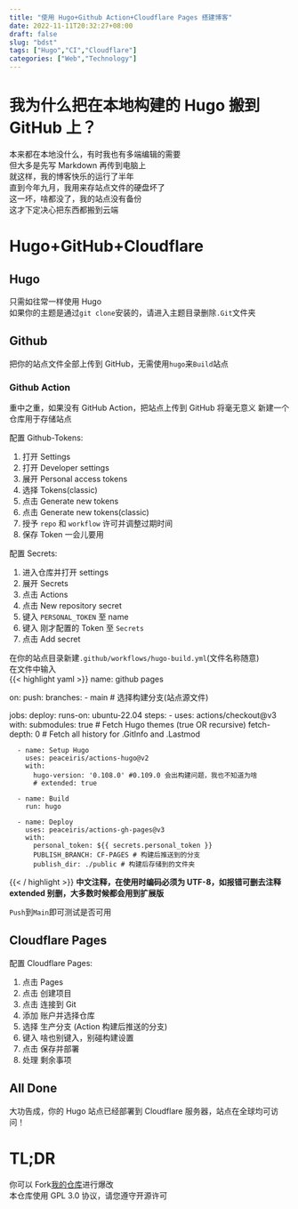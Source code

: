 ```yaml
---
title: "使用 Hugo+Github Action+Cloudflare Pages 搭建博客"
date: 2022-11-11T20:32:27+08:00
draft: false
slug: "bdst"
tags: ["Hugo","CI","Cloudflare"]
categories: ["Web","Technology"]
---
```

# 我为什么把在本地构建的 Hugo 搬到 GitHub 上？
本来都在本地没什么，有时我也有多端编辑的需要  
但大多是先写 Markdown 再传到电脑上  
就这样，我的博客快乐的运行了半年  
直到今年九月，我用来存站点文件的硬盘坏了  
这一坏，啥都没了，我的站点没有备份  
这才下定决心把东西都搬到云端  
# Hugo+GitHub+Cloudflare
## Hugo
只需如往常一样使用 Hugo  
如果你的主题是通过`git clone`安装的，请进入主题目录删除`.Git`文件夹  
## Github
把你的站点文件全部上传到 GitHub，无需使用`hugo`来`Build`站点  
### Github Action
重中之重，如果没有 GitHub Action，把站点上传到 GitHub 将毫无意义 
新建一个仓库用于存储站点 

配置 Github-Tokens:
1. 打开 Settings
2. 打开 Developer settings
3. 展开 Personal access tokens
4. 选择 Tokens(classic)
5. 点击 Generate new tokens
6. 点击 Generate new tokens(classic)
7. 授予 `repo` 和 `workflow` 许可并调整过期时间
8. 保存 Token 一会儿要用

配置 Secrets:
1. 进入仓库并打开 settings
2. 展开 Secrets
3. 点击 Actions
4. 点击 New repository secret
5. 键入 `PERSONAL_TOKEN` 至 name
6. 键入 刚才配置的 Token 至 `Secrets`
7. 点击 Add secret



在你的站点目录新建`.github/workflows/hugo-build.yml`(文件名称随意)  
在文件中输入  
{{< highlight yaml >}}
name: github pages

on:
  push:
    branches:
      - main  # 选择构建分支(站点源文件)

jobs:
  deploy:
    runs-on: ubuntu-22.04
    steps:
      - uses: actions/checkout@v3
        with:
          submodules: true  # Fetch Hugo themes (true OR recursive)
          fetch-depth: 0    # Fetch all history for .GitInfo and .Lastmod

      - name: Setup Hugo
        uses: peaceiris/actions-hugo@v2
        with:
          hugo-version: '0.108.0' #0.109.0 会出构建问题，我也不知道为啥
          # extended: true

      - name: Build
        run: hugo

      - name: Deploy
        uses: peaceiris/actions-gh-pages@v3
        with:
          personal_token: ${{ secrets.personal_token }}
          PUBLISH_BRANCH: CF-PAGES # 构建后推送到的分支
          publish_dir: ./public # 构建后存储到的文件夹
{{< / highlight >}}
**中文注释，在使用时编码必须为 UTF-8，如报错可删去注释**  
**extended 别删，大多数时候都会用到扩展版**

`Push`到`Main`即可测试是否可用

## Cloudflare Pages
配置 Cloudflare Pages:
1. 点击 Pages
2. 点击 创建项目
3. 点击 连接到 Git
4. 添加 账户并选择仓库
5. 选择 生产分支 (Action 构建后推送的分支)
6. 键入 啥也别键入，别碰构建设置
7. 点击 保存并部署
8. 处理 剩余事项

## All Done
大功告成，你的 Hugo 站点已经部署到 Cloudflare 服务器，站点在全球均可访问！

# TL;DR
你可以 Fork[我的仓库](https://github.com/naranyinyun/Blog)进行爆改  
本仓库使用 GPL 3.0 协议，请您遵守开源许可  

<meting-js server="netease" type="song" id="1356059919"></meting-js>
